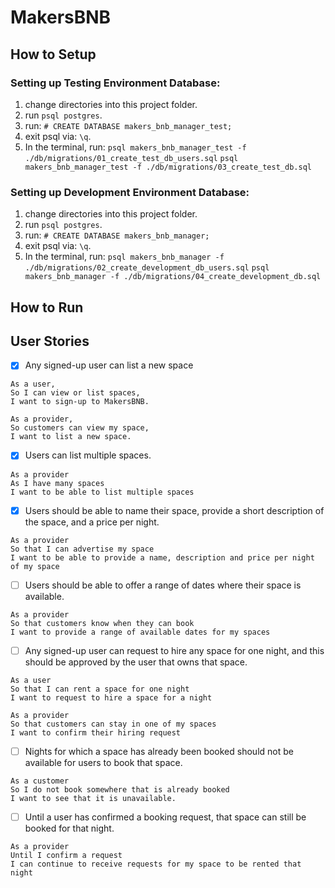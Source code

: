 # MakersBNB

## How to Setup

### Setting up Testing Environment Database:
1. change directories into this project folder.
2. run `psql postgres`.
3. run: `# CREATE DATABASE makers_bnb_manager_test;`
4. exit psql via: `\q`.
5. In the terminal, run:
`psql makers_bnb_manager_test -f ./db/migrations/01_create_test_db_users.sql`
`psql makers_bnb_manager_test -f ./db/migrations/03_create_test_db.sql`

### Setting up Development Environment Database:
1. change directories into this project folder.
2. run `psql postgres`.
3. run: `# CREATE DATABASE makers_bnb_manager;`
4. exit psql via: `\q`.
5. In the terminal, run:
`psql makers_bnb_manager -f ./db/migrations/02_create_development_db_users.sql`
`psql makers_bnb_manager -f ./db/migrations/04_create_development_db.sql`


## How to Run


## User Stories

- [x] Any signed-up user can list a new space

```
As a user,
So I can view or list spaces,
I want to sign-up to MakersBNB.
```

```
As a provider,
So customers can view my space,
I want to list a new space.
```
- [x] Users can list multiple spaces.
```
As a provider
As I have many spaces
I want to be able to list multiple spaces
```

- [x] Users should be able to name their space, provide a short description of the space, and a price per night.
```
As a provider
So that I can advertise my space
I want to be able to provide a name, description and price per night of my space
```

- [ ] Users should be able to offer a range of dates where their space is available.
```
As a provider
So that customers know when they can book
I want to provide a range of available dates for my spaces
```

- [ ] Any signed-up user can request to hire any space for one night, and this should be approved by the user that owns that space.
```
As a user
So that I can rent a space for one night
I want to request to hire a space for a night
```

```
As a provider
So that customers can stay in one of my spaces
I want to confirm their hiring request
```

- [ ] Nights for which a space has already been booked should not be available for users to book that space.
```
As a customer
So I do not book somewhere that is already booked
I want to see that it is unavailable.
```

- [ ] Until a user has confirmed a booking request, that space can still be booked for that night.
```
As a provider
Until I confirm a request
I can continue to receive requests for my space to be rented that night
```
